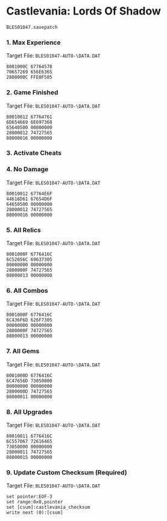 #  Castlevania: Lords Of Shadow 

`BLES01047.savepatch`

### 1. Max Experience

Target File: `BLES01047-AUTO-\DATA.DAT`

```
8001000C 67764578
70657269 656E6365
2800000C FFE0F505
```

### 2. Game Finished

Target File: `BLES01047-AUTO-\DATA.DAT`

```
80010012 67764761
6D654669 6E697368
65640500 00000000
28000012 74727565
08000016 00000000
```

### 3. Activate Cheats
### 4. No Damage

Target File: `BLES01047-AUTO-\DATA.DAT`

```
80010012 67764E6F
44616D61 67654D6F
64650500 00000000
28000012 74727565
08000016 00000000
```

### 5. All Relics

Target File: `BLES01047-AUTO-\DATA.DAT`

```
8001000F 6776416C
6C52656C 69637305
00000000 00000000
2800000F 74727565
08000013 00000000
```

### 6. All Combos

Target File: `BLES01047-AUTO-\DATA.DAT`

```
8001000F 6776416C
6C436F6D 626F7305
00000000 00000000
2800000F 74727565
08000013 00000000
```

### 7. All Gems

Target File: `BLES01047-AUTO-\DATA.DAT`

```
8001000D 6776416C
6C47656D 73050000
00000000 00000000
2800000D 74727565
08000011 00000000
```

### 8. All Upgrades

Target File: `BLES01047-AUTO-\DATA.DAT`

```
80010011 6776416C
6C557067 72616465
73050000 00000000
28000011 74727565
08000015 00000000
```

### 9. Update Custom Checksum (Required)

Target File: `BLES01047-AUTO-\DATA.DAT`

```
set pointer:EOF-3
set range:0x0,pointer
set [csum]:castlevania_checksum
write next (0):[csum]
```

